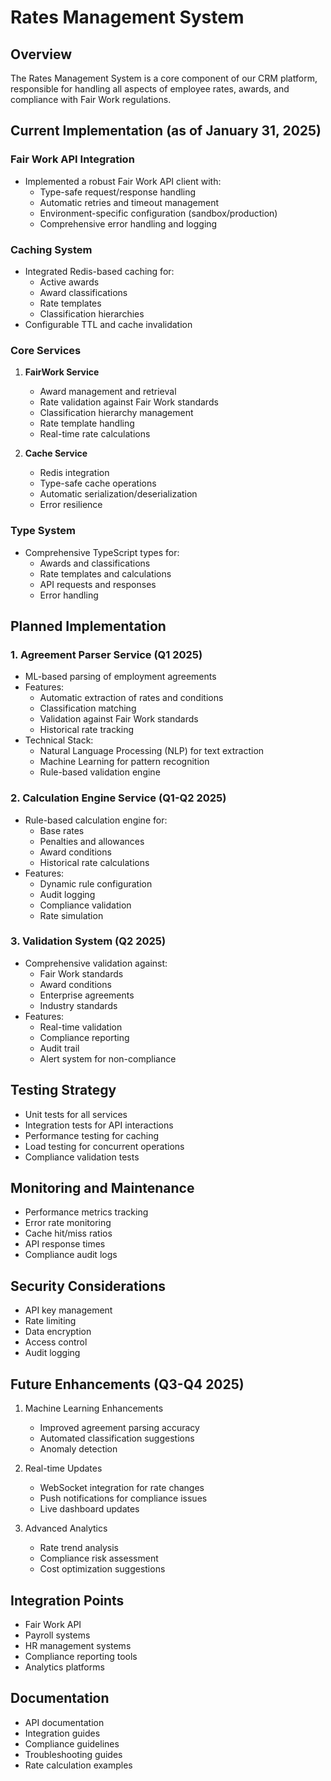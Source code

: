 # Rates Management System

## Overview

The Rates Management System is a core component of our CRM platform, responsible for handling all aspects of employee rates, awards, and compliance with Fair Work regulations.

## Current Implementation (as of January 31, 2025)

### Fair Work API Integration

- Implemented a robust Fair Work API client with:
  - Type-safe request/response handling
  - Automatic retries and timeout management
  - Environment-specific configuration (sandbox/production)
  - Comprehensive error handling and logging

### Caching System

- Integrated Redis-based caching for:
  - Active awards
  - Award classifications
  - Rate templates
  - Classification hierarchies
- Configurable TTL and cache invalidation

### Core Services

1. **FairWork Service**
   - Award management and retrieval
   - Rate validation against Fair Work standards
   - Classification hierarchy management
   - Rate template handling
   - Real-time rate calculations

2. **Cache Service**
   - Redis integration
   - Type-safe cache operations
   - Automatic serialization/deserialization
   - Error resilience

### Type System

- Comprehensive TypeScript types for:
  - Awards and classifications
  - Rate templates and calculations
  - API requests and responses
  - Error handling

## Planned Implementation

### 1. Agreement Parser Service (Q1 2025)

- ML-based parsing of employment agreements
- Features:
  - Automatic extraction of rates and conditions
  - Classification matching
  - Validation against Fair Work standards
  - Historical rate tracking
- Technical Stack:
  - Natural Language Processing (NLP) for text extraction
  - Machine Learning for pattern recognition
  - Rule-based validation engine

### 2. Calculation Engine Service (Q1-Q2 2025)

- Rule-based calculation engine for:
  - Base rates
  - Penalties and allowances
  - Award conditions
  - Historical rate calculations
- Features:
  - Dynamic rule configuration
  - Audit logging
  - Compliance validation
  - Rate simulation

### 3. Validation System (Q2 2025)

- Comprehensive validation against:
  - Fair Work standards
  - Award conditions
  - Enterprise agreements
  - Industry standards
- Features:
  - Real-time validation
  - Compliance reporting
  - Audit trail
  - Alert system for non-compliance

## Testing Strategy

- Unit tests for all services
- Integration tests for API interactions
- Performance testing for caching
- Load testing for concurrent operations
- Compliance validation tests

## Monitoring and Maintenance

- Performance metrics tracking
- Error rate monitoring
- Cache hit/miss ratios
- API response times
- Compliance audit logs

## Security Considerations

- API key management
- Rate limiting
- Data encryption
- Access control
- Audit logging

## Future Enhancements (Q3-Q4 2025)

1. Machine Learning Enhancements
   - Improved agreement parsing accuracy
   - Automated classification suggestions
   - Anomaly detection

2. Real-time Updates
   - WebSocket integration for rate changes
   - Push notifications for compliance issues
   - Live dashboard updates

3. Advanced Analytics
   - Rate trend analysis
   - Compliance risk assessment
   - Cost optimization suggestions

## Integration Points

- Fair Work API
- Payroll systems
- HR management systems
- Compliance reporting tools
- Analytics platforms

## Documentation

- API documentation
- Integration guides
- Compliance guidelines
- Troubleshooting guides
- Rate calculation examples

